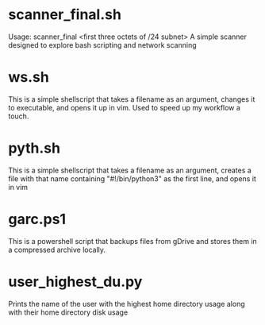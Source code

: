 # scanner_final.sh
Usage: scanner_final <first three octets of /24 subnet> <start of range> <end of range>
A simple scanner designed to explore bash scripting and network scanning

# ws.sh
This is a simple shellscript that takes a filename as an argument, changes it to executable, and opens it up in vim.
Used to speed up my workflow a touch.

# pyth.sh
This is a simple shellscript that takes a filename as an argument, creates a file with that name containing "#!/bin/python3" as the first line, and opens it in vim

# garc.ps1
This is a powershell script that backups files from gDrive and stores them in a compressed archive locally.

# user_highest_du.py
Prints the name of the user with the highest home directory usage along with their home directory disk usage
